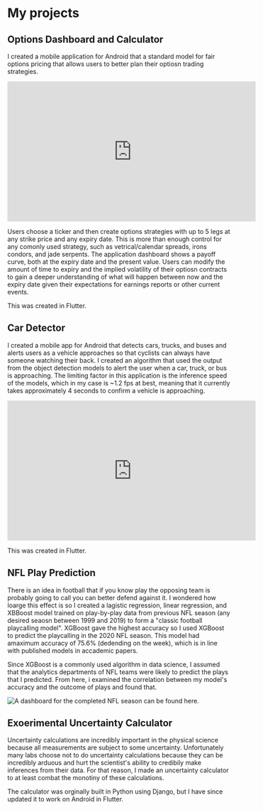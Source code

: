 # My projects

## Options Dashboard and Calculator

I created a mobile application for Android that a standard model for fair options pricing that allows users to better plan their optiosn trading strategies.

<center><iframe width="560" height="315" src="https://www.youtube.com/embed/a_CkPDlQ6yg" frameborder="0" allow="accelerometer; autoplay; clipboard-write; encrypted-media; gyroscope; picture-in-picture" allowfullscreen></iframe></center>

Users choose a ticker and then create options strategies with up to 5 legs at any strike price and any expiry date. This is more than enough control for any comonly used strategy, such as vetrical/calendar spreads, irons condors, and jade serpents. The application dashboard shows a payoff curve, both at the expiry date and the present value. Users can modify the amount of time to expiry and the implied volatility of their optiosn contracts to gain a deeper understanding of what will happen between now and the expiry date given their expectations for earnings reports or other current events.

This was created in Flutter.


## Car Detector

I created a mobile app for Android that detects cars, trucks, and buses and alerts users as a vehicle approaches so that cyclists can always have someone watching their back. I created an algorithm that used the output from the object detection models to alert the user when a car, truck, or bus is approaching. The limiting factor in this application is the inference speed of the models, which in my case is ~1.2 fps at best, meaning that it currently takes approximately 4 seconds to confirm a vehicle is approaching.

<center><iframe width="560" height="315" src="https://www.youtube.com/embed/dW_eRqeGQ3w" frameborder="0" allow="accelerometer; autoplay; clipboard-write; encrypted-media; gyroscope; picture-in-picture" allowfullscreen></iframe></center>

This was created in Flutter.


## NFL Play Prediction

There is an idea in football that if you know play the opposing team is probably going to call you can better defend against it. I wondered how loarge this effect is so I created a lagistic regression, linear regression, and XBBoost model trained on play-by-play data from previous NFL season (any desired seaosn between 1999 and 2019) to form a "classic football playcalling model". XGBoost gave the highest accuracy so I used XGBoost to predict the playcalling in the 2020 NFL season. This model had amaximum accuracy of 75.6% (dedending on the week), which is in line with published models in accademic papers.

Since XGBoost is a commonly used algorithm in data science, I assumed that the analytics departments of NFL teams were likely to predict the plays that I predicted. From here, i examined the correlation between my model's accuracy and the outcome of plays and found that.

![A dashboard for the completed NFL season can be found here.]()

## Exoerimental Uncertainty Calculator

Uncertainty calculations are incredibly important in the physical science because all measurements are subject to some uncertainty. Unfortunately many labs choose not to do uncertainty calculations because they can be incredibly arduous and hurt the scientist's ability to credibily make inferences from their data. For that reason, I made an uncertainty calculator to at least combat the monotiny of these calculations.

The calculator was orginally built in Python using Django, but I have since updated it to work on Android in Flutter.
